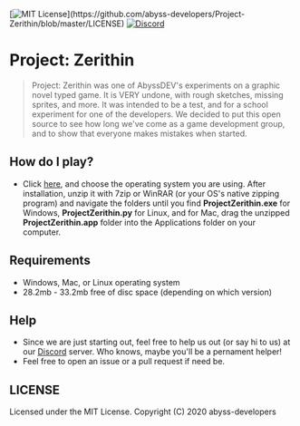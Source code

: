 [![MIT License](https://img.shields.io/apm/l/atomic-design-ui.svg?)](https://github.com/abyss-developers/Project-Zerithin/blob/master/LICENSE)
[![Discord](https://img.shields.io/discord/463752820026376202.svg?label=&logo=discord&logoColor=ffffff&color=7389D8&labelColor=6A7EC2)](https://discord.gg/NbuvagJ)
# Project: Zerithin
> Project: Zerithin was one of AbyssDEV's experiments on a graphic novel typed game. It is VERY undone, with rough sketches, missing sprites, and more. It was intended to be a test, and for a school experiment for one of the developers. We decided to put this open source to see how long we've come as a game development group, and to show that everyone makes mistakes when started.
## How do I play?
- Click [here](https://github.com/abyss-developers/Project-Zerithin/releases), and choose the operating system you are using. After installation, unzip it with 7zip or WinRAR (or your OS's native zipping program) and navigate the folders until you find **ProjectZerithin.exe** for Windows, **ProjectZerithin.py** for Linux, and for Mac, drag the unzipped **ProjectZerithin.app** folder into the Applications folder on your computer.
## Requirements
- Windows, Mac, or Linux operating system
- 28.2mb - 33.2mb free of disc space (depending on which version)
## Help
- Since we are just starting out, feel free to help us out (or say hi to us) at our [Discord](https://discord.gg/NbuvagJ) server. Who knows, maybe you'll be a pernament helper!
- Feel free to open an issue or a pull request if need be.
## LICENSE
Licensed under the MIT License.
Copyright (C) 2020 abyss-developers
